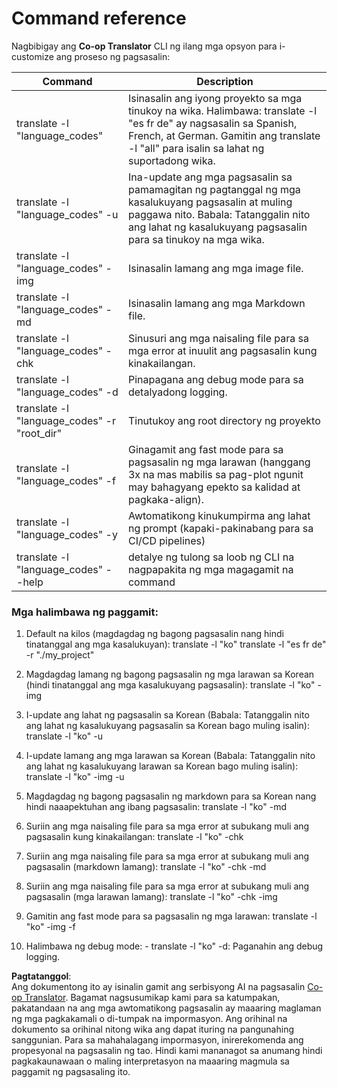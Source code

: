 <!--
CO_OP_TRANSLATOR_METADATA:
{
  "original_hash": "b38d8f042530a4bc872def7cb2c141cd",
  "translation_date": "2025-06-12T11:31:39+00:00",
  "source_file": "getting_started/command-reference.md",
  "language_code": "tl"
}
-->
# Command reference
Nagbibigay ang **Co-op Translator** CLI ng ilang mga opsyon para i-customize ang proseso ng pagsasalin:

Command                                       | Description
----------------------------------------------|-------------------------------------------------------------------------------------------------------------------------------------------------------------------------------------------------------
translate -l "language_codes"                 | Isinasalin ang iyong proyekto sa mga tinukoy na wika. Halimbawa: translate -l "es fr de" ay nagsasalin sa Spanish, French, at German. Gamitin ang translate -l "all" para isalin sa lahat ng suportadong wika.
translate -l "language_codes" -u              | Ina-update ang mga pagsasalin sa pamamagitan ng pagtanggal ng mga kasalukuyang pagsasalin at muling paggawa nito. Babala: Tatanggalin nito ang lahat ng kasalukuyang pagsasalin para sa tinukoy na mga wika.
translate -l "language_codes" -img            | Isinasalin lamang ang mga image file.
translate -l "language_codes" -md             | Isinasalin lamang ang mga Markdown file.
translate -l "language_codes" -chk            | Sinusuri ang mga naisaling file para sa mga error at inuulit ang pagsasalin kung kinakailangan.
translate -l "language_codes" -d              | Pinapagana ang debug mode para sa detalyadong logging.
translate -l "language_codes" -r "root_dir"   | Tinutukoy ang root directory ng proyekto
translate -l "language_codes" -f              | Ginagamit ang fast mode para sa pagsasalin ng mga larawan (hanggang 3x na mas mabilis sa pag-plot ngunit may bahagyang epekto sa kalidad at pagkaka-align).
translate -l "language_codes" -y              | Awtomatikong kinukumpirma ang lahat ng prompt (kapaki-pakinabang para sa CI/CD pipelines)
translate -l "language_codes" --help          | detalye ng tulong sa loob ng CLI na nagpapakita ng mga magagamit na command

### Mga halimbawa ng paggamit:

  1. Default na kilos (magdagdag ng bagong pagsasalin nang hindi tinatanggal ang mga kasalukuyan):   translate -l "ko"    translate -l "es fr de" -r "./my_project"

  2. Magdagdag lamang ng bagong pagsasalin ng mga larawan sa Korean (hindi tinatanggal ang mga kasalukuyang pagsasalin):    translate -l "ko" -img

  3. I-update ang lahat ng pagsasalin sa Korean (Babala: Tatanggalin nito ang lahat ng kasalukuyang pagsasalin sa Korean bago muling isalin):    translate -l "ko" -u

  4. I-update lamang ang mga larawan sa Korean (Babala: Tatanggalin nito ang lahat ng kasalukuyang larawan sa Korean bago muling isalin):    translate -l "ko" -img -u

  5. Magdagdag ng bagong pagsasalin ng markdown para sa Korean nang hindi naaapektuhan ang ibang pagsasalin:    translate -l "ko" -md

  6. Suriin ang mga naisaling file para sa mga error at subukang muli ang pagsasalin kung kinakailangan: translate -l "ko" -chk

  7. Suriin ang mga naisaling file para sa mga error at subukang muli ang pagsasalin (markdown lamang): translate -l "ko" -chk -md

  8. Suriin ang mga naisaling file para sa mga error at subukang muli ang pagsasalin (mga larawan lamang): translate -l "ko" -chk -img

  9. Gamitin ang fast mode para sa pagsasalin ng mga larawan:    translate -l "ko" -img -f

  10. Halimbawa ng debug mode: - translate -l "ko" -d: Paganahin ang debug logging.

**Pagtatanggol**:  
Ang dokumentong ito ay isinalin gamit ang serbisyong AI na pagsasalin [Co-op Translator](https://github.com/Azure/co-op-translator). Bagamat nagsusumikap kami para sa katumpakan, pakatandaan na ang mga awtomatikong pagsasalin ay maaaring maglaman ng mga pagkakamali o di-tumpak na impormasyon. Ang orihinal na dokumento sa orihinal nitong wika ang dapat ituring na pangunahing sanggunian. Para sa mahahalagang impormasyon, inirerekomenda ang propesyonal na pagsasalin ng tao. Hindi kami mananagot sa anumang hindi pagkakaunawaan o maling interpretasyon na maaaring magmula sa paggamit ng pagsasaling ito.